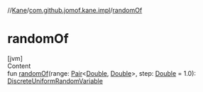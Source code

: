 //[Kane](../index.md)/[com.github.jomof.kane.impl](index.md)/[randomOf](random-of.md)



# randomOf  
[jvm]  
Content  
fun [randomOf](random-of.md)(range: [Pair](https://kotlinlang.org/api/latest/jvm/stdlib/kotlin/-pair/index.html)<[Double](https://kotlinlang.org/api/latest/jvm/stdlib/kotlin/-double/index.html), [Double](https://kotlinlang.org/api/latest/jvm/stdlib/kotlin/-double/index.html)>, step: [Double](https://kotlinlang.org/api/latest/jvm/stdlib/kotlin/-double/index.html) = 1.0): [DiscreteUniformRandomVariable](-discrete-uniform-random-variable/index.md)  




